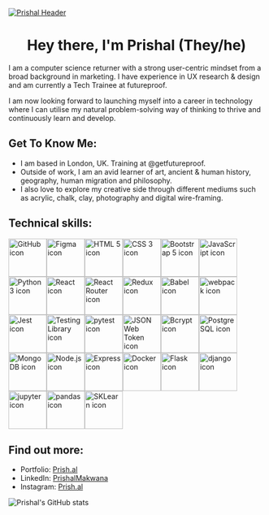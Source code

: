 [![Prishal Header](https://prish.al/images/Headers/PrishalMakwanaHeader_3.png "Header")](https://prish.al/)

<h1 align="center">Hey there, I'm Prishal (They/he)</h1>

I am a computer science returner with a strong user-centric mindset from a broad background in marketing. I have experience in UX research & design and am currently a Tech Trainee at futureproof.

I am now looking forward to launching myself into a career in technology where I can utilise my natural problem-solving way of thinking to thrive and continuously learn and develop.

<h2> Get To Know Me:</h2>

- I am based in London, UK. Training at @getfutureproof.
- Outside of work, I am an avid learner of art, ancient & human history, geography, human migration and philosophy.
- I also love to explore my creative side through different mediums such as acrylic, chalk, clay, photography and digital wire-framing.

<h2> Technical skills:</h2>

<img src="https://prish.al/images/github-tech-skills/github.png" alt="GitHub icon" width="75px"><img src="https://prish.al/images/github-tech-skills/figma.png" alt="Figma icon" width="75px"><img src="https://prish.al/images/github-tech-skills/html.png" alt="HTML 5 icon" width="75px"><img src="https://prish.al/images/github-tech-skills/css.png" alt="CSS 3 icon" width="75px"><img src="https://prish.al/images/github-tech-skills/bootstrap.png" alt="Bootstrap 5 icon" width="75px"><img src="https://prish.al/images/github-tech-skills/javascript.png" alt="JavaScript icon" width="75px"><img src="https://prish.al/images/github-tech-skills/python.png" alt="Python 3 icon" width="75px"><img src="https://prish.al/images/github-tech-skills/react.png" alt="React icon" width="75px"><img src="https://prish.al/images/github-tech-skills/react_router.png" alt="React Router icon" width="75px"><img src="https://prish.al/images/github-tech-skills/redux.png" alt="Redux icon" width="75px"><img src="https://prish.al/images/github-tech-skills/babel.png" alt="Babel icon" width="75px"><img src="https://prish.al/images/github-tech-skills/webpack.png" alt="webpack icon" width="75px"></a><img src="https://prish.al/images/github-tech-skills/jest.png" alt="Jest icon" width="75px"><img src="https://prish.al/images/github-tech-skills/testing_library.png" alt="Testing Library icon" width="75px"><img src="https://prish.al/images/github-tech-skills/pytest.png" alt="pytest icon" width="75px"><img src="https://prish.al/images/github-tech-skills/json_web_token.png" alt="JSON Web Token icon" width="75px"><img src="https://prish.al/images/github-tech-skills/bcrypt.png" alt="Bcrypt icon" width="75px"><img src="https://prish.al/images/github-tech-skills/postgresql.png" alt="PostgreSQL icon" width="75px"><img src="https://prish.al/images/github-tech-skills/mongodb.png" alt="MongoDB icon" width="75px"><img src="https://prish.al/images/github-tech-skills/node.png" alt="Node.js icon" width="75px"><img src="https://prish.al/images/github-tech-skills/express.png" alt="Express icon" width="75px"><img src="https://prish.al/images/github-tech-skills/docker.png" alt="Docker icon" width="75px"><img src="https://prish.al/images/github-tech-skills/flask.png" alt="Flask icon" width="75px"><img src="https://prish.al/images/github-tech-skills/django.png" alt="django icon" width="75px"><img src="https://prish.al/images/github-tech-skills/jupyter.png" alt="jupyter icon" width="75px"><img src="https://prish.al/images/github-tech-skills/pandas.png" alt="pandas icon" width="75px"><img src="https://prish.al/images/github-tech-skills/sklearn.png" alt="SKLearn icon" width="75px">


<h2> Find out more:</h2>

<ul>
<li>Portfolio: <a href="https://prish.al"><i class="bi bi-file-person"></i> Prish.al</a></li>
<li>LinkedIn: <a href="https://www.linkedin.com/in/prishalmakwana/"><i class="bi bi-linkedin"></i>PrishalMakwana</a></li>
<li>Instagram: <a href="https://www.instagram.com/prish.al"><i class="bi bi-instagram"></i>Prish.al</a></li>
</ul>

![Prishal's GitHub stats](https://github-readme-stats.vercel.app/api?username=prishalm&show_icons=true&theme=dark)
